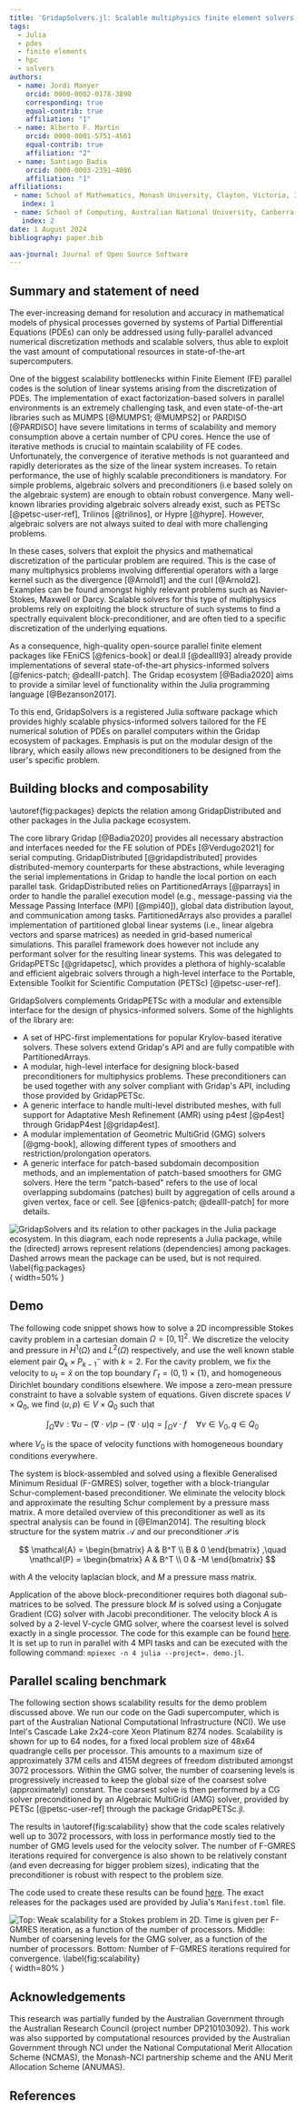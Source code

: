 ```yaml
---
title: 'GridapSolvers.jl: Scalable multiphysics finite element solvers in Julia'
tags:
  - Julia
  - pdes
  - finite elements
  - hpc
  - solvers
authors:
  - name: Jordi Manyer
    orcid: 0000-0002-0178-3890
    corresponding: true
    equal-contrib: true
    affiliation: "1"
  - name: Alberto F. Martín
    orcid: 0000-0001-5751-4561
    equal-contrib: true
    affiliation: "2"
  - name: Santiago Badia
    orcid: 0000-0003-2391-4086
    affiliation: "1"
affiliations:
 - name: School of Mathematics, Monash University, Clayton, Victoria, 3800, Australia.
   index: 1
 - name: School of Computing, Australian National University, Canberra, ACT, 2600, Australia
   index: 2
date: 1 August 2024
bibliography: paper.bib

aas-journal: Journal of Open Source Software
---
```


## Summary and statement of need

The ever-increasing demand for resolution and accuracy in mathematical models of physical processes governed by systems of Partial Differential Equations (PDEs) can only be addressed using fully-parallel advanced numerical discretization methods and scalable solvers, thus able to exploit the vast amount of computational resources in state-of-the-art supercomputers.

One of the biggest scalability bottlenecks within Finite Element (FE) parallel codes is the solution of linear systems arising from the discretization of PDEs.
The implementation of exact factorization-based solvers in parallel environments is an extremely challenging task, and even state-of-the-art libraries such as MUMPS [@MUMPS1; @MUMPS2] or PARDISO [@PARDISO] have severe limitations in terms of scalability and memory consumption above a certain number of CPU cores.
Hence the use of iterative methods is crucial to maintain scalability of FE codes. Unfortunately, the convergence of iterative methods is not guaranteed and rapidly deteriorates as the size of the linear system increases. To retain performance, the use of highly scalable preconditioners is mandatory.
For simple problems, algebraic solvers and preconditioners (i.e based solely on the algebraic system) are enough to obtain robust convergence. Many well-known libraries providing algebraic solvers already exist, such as PETSc [@petsc-user-ref], Trilinos [@trilinos], or Hypre [@hypre]. However, algebraic solvers are not always suited to deal with more challenging problems.

In these cases, solvers that exploit the physics and mathematical discretization of the particular problem are required. This is the case of many multiphysics problems involving differential operators with a large kernel such as the divergence [@Arnold1] and the curl [@Arnold2]. Examples can be found amongst highly relevant problems such as Navier-Stokes, Maxwell or Darcy. Scalable solvers for this type of multiphysics problems rely on exploiting the block structure of such systems to find a spectrally equivalent block-preconditioner, and are often tied to a specific discretization of the underlying equations.

As a consequence, high-quality open-source parallel finite element packages like FEniCS [@fenics-book] or deal.II [@dealII93] already provide implementations of several state-of-the-art physics-informed solvers [@fenics-patch; @dealII-patch]. The Gridap ecosystem [@Badia2020] aims to provide a similar level of functionality within the Julia programming language [@Bezanson2017].

To this end, GridapSolvers is a registered Julia software package which provides highly scalable physics-informed solvers tailored for the FE numerical solution of PDEs on parallel computers within the Gridap ecosystem of packages. Emphasis is put on the modular design of the library, which easily allows new preconditioners to be designed from the user's specific problem.

## Building blocks and composability

\autoref{fig:packages} depicts the relation among GridapDistributed and other packages in the Julia package ecosystem.

The core library Gridap [@Badia2020] provides all necessary abstraction and interfaces needed for the FE solution of PDEs [@Verdugo2021] for serial computing. GridapDistributed [@gridapdistributed] provides distributed-memory counterparts for these abstractions, while leveraging the serial implementations in Gridap to handle the local portion on each parallel task. GridapDistributed relies on PartitionedArrays [@parrays] in order to handle the parallel execution model (e.g., message-passing via the Message Passing Interface (MPI) [@mpi40]), global data distribution layout, and communication among tasks. PartitionedArrays also provides a parallel implementation of partitioned global linear systems (i.e., linear algebra vectors and sparse matrices) as needed in grid-based numerical simulations.
This parallel framework does however not include any performant solver for the resulting linear systems. This was delegated to GridapPETSc [@gridapetsc], which provides a plethora of highly-scalable and efficient algebraic solvers through a high-level interface to the Portable, Extensible Toolkit for Scientific Computation (PETSc) [@petsc-user-ref].

GridapSolvers complements GridapPETSc with a modular and extensible interface for the design of physics-informed solvers. Some of the highlights of the library are:

- A set of HPC-first implementations for popular Krylov-based iterative solvers. These solvers extend Gridap's API and are fully compatible with PartitionedArrays.
- A modular, high-level interface for designing block-based preconditioners for multiphysics problems. These preconditioners can be used together with any solver compliant with Gridap's API, including those provided by GridapPETSc.
- A generic interface to handle multi-level distributed meshes, with full support for Adaptative Mesh Refinement (AMR) using p4est [@p4est] through GridapP4est [@gridap4est].
- A modular implementation of Geometric MultiGrid (GMG) solvers [@gmg-book], allowing different types of smoothers and restriction/prolongation operators.
- A generic interface for patch-based subdomain decomposition methods, and an implementation of patch-based smoothers for GMG solvers. Here the term "patch-based" refers to the use of local overlapping subdomains (patches) built by aggregation of cells around a given vertex, face or cell. See [@fenics-patch; @dealII-patch] for more details.

![GridapSolvers and its relation to other packages in the Julia package ecosystem. In this diagram, each node represents  a Julia package, while the (directed) arrows represent relations (dependencies) among packages. Dashed arrows mean the package can be used, but is not required. \label{fig:packages}](packages.png){ width=50% }

## Demo

The following code snippet shows how to solve a 2D incompressible Stokes cavity problem in a cartesian domain $\Omega = [0,1]^2$. We discretize the velocity and pressure in $H^1(\Omega)$ and $L^2(\Omega)$ respectively, and use the well known stable element pair $Q_k \times P_{k-1}^{-}$ with $k=2$. For the cavity problem, we fix the velocity to $u_t = \hat{x}$ on the top boundary $\Gamma_t = (0,1)\times\{1\}$, and homogeneous Dirichlet boundary conditions elsewhere. We impose a zero-mean pressure constraint to have a solvable system of equations. Given discrete spaces $V \times Q_0$, we find $(u,p) \in V \times Q_0$ such that

$$
  \int_{\Omega} \nabla v : \nabla u - (\nabla \cdot v) p - (\nabla \cdot u) q = \int_{\Omega} v \cdot f \quad \forall v \in V_0, q \in Q_0
$$

where $V_0$ is the space of velocity functions with homogeneous boundary conditions everywhere.

The system is block-assembled and solved using a flexible Generalised Minimum Residual (F-GMRES) solver, together with a block-triangular Schur-complement-based preconditioner. We eliminate the velocity block and approximate the resulting Schur complement by a pressure mass matrix. A more detailed overview of this preconditioner as well as its spectral analysis can be found in [@Elman2014]. The resulting block structure for the system matrix $\mathcal{A}$ and our preconditioner $\mathcal{P}$ is 

$$
\mathcal{A} = \begin{bmatrix}
  A & B^T \\
  B & 0
\end{bmatrix}
,\quad
\mathcal{P} = \begin{bmatrix}
  A & B^T \\
  0 & -M
\end{bmatrix}
$$

with $A$ the velocity laplacian block, and $M$ a pressure mass matrix.

Application of the above block-preconditioner requires both diagonal sub-matrices to be solved. The pressure block $M$ is solved using a Conjugate Gradient (CG) solver with Jacobi preconditioner. The velocity block $A$ is solved by a 2-level V-cycle GMG solver, where the coarsest level is solved exactly in a single processor.
The code for this example can be found [here](https://github.com/gridap/GridapSolvers.jl/tree/joss-paper/joss_paper/demo.jl). It is set up to run in parallel with 4 MPI tasks and can be executed with the following command: `mpiexec -n 4 julia --project=. demo.jl`.

## Parallel scaling benchmark

The following section shows scalability results for the demo problem discussed above. We run our code on the Gadi supercomputer, which is part of the Australian National Computational Infrastructure (NCI). We use Intel's Cascade Lake 2x24-core Xeon Platinum 8274 nodes. Scalability is shown for up to 64 nodes, for a fixed local problem size of 48x64 quadrangle cells per processor. This amounts to a maximum size of approximately 37M cells and 415M degrees of freedom distributed amongst 3072 processors. Within the GMG solver, the number of coarsening levels is progressively increased to keep the global size of the coarsest solve (approximately) constant. The coarsest solve is then performed by a CG solver preconditioned by an Algebraic MultiGrid (AMG) solver, provided by PETSc [@petsc-user-ref] through the package GridapPETSc.jl.

The results in \autoref{fig:scalability} show that the code scales relatively well up to 3072 processors, with loss in performance mostly tied to the number of GMG levels used for the velocity solver. The number of F-GMRES iterations required for convergence is also shown to be relatively constant (and even decreasing for bigger problem sizes), indicating that the preconditioner is robust with respect to the problem size.

The code used to create these results can be found [here](https://github.com/gridap/GridapSolvers.jl/tree/joss-paper/joss_paper/scalability). The exact releases for the packages used are provided by Julia's `Manifest.toml` file.

![**Top**: Weak scalability for a Stokes problem in 2D. Time is given per F-GMRES iteration, as a function of the number of processors. **Middle**: Number of coarsening levels for the GMG solver, as a function of the number of processors. **Bottom**: Number of F-GMRES iterations required for convergence. \label{fig:scalability}](weakScalability.png){ width=80% }

## Acknowledgements

This research was partially funded by the Australian Government through the Australian Research Council (project number DP210103092). This work was also supported by computational resources provided by the Australian Government through NCI under the National Computational Merit Allocation Scheme (NCMAS), the Monash-NCI partnership scheme and the ANU Merit Allocation Scheme (ANUMAS).

## References
